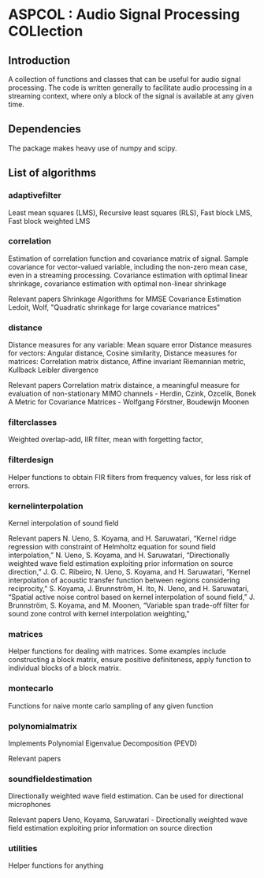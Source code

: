 # ASPCOL : Audio Signal Processing COLlection

## Introduction
A collection of functions and classes that can be useful for audio signal processing. The code is written generally to facilitate audio processing in a streaming context, where only a block of the signal is available at any given time. 


## Dependencies
The package makes heavy use of numpy and scipy. 


## List of algorithms
### adaptivefilter
Least mean squares (LMS), Recursive least squares (RLS), Fast block LMS, Fast block weighted LMS
### correlation
Estimation of correlation function and covariance matrix of signal. Sample covariance for vector-valued variable, including the non-zero mean case, even in a streaming processing. Covariance estimation with optimal linear shrinkage, covariance estimation with optimal non-linear shrinkage

Relevant papers
Shrinkage Algorithms for MMSE Covariance Estimation
Ledoit, Wolf, "Quadratic shrinkage for large covariance matrices"
### distance
Distance measures for any variable: Mean square error
Distance measures for vectors: Angular distance, Cosine similarity, 
Distance measures for matrices: Correlation matrix distance, Affine invariant Riemannian metric, Kullback Leibler divergence

Relevant papers
Correlation matrix distaince, a meaningful measure for evaluation of non-stationary MIMO channels - Herdin, Czink, Ozcelik, Bonek
A Metric for Covariance Matrices - Wolfgang Förstner, Boudewijn Moonen
### filterclasses
Weighted overlap-add, IIR filter, mean with forgetting factor, 
### filterdesign
Helper functions to obtain FIR filters from frequency values, for less risk of errors. 
### kernelinterpolation
Kernel interpolation of sound field

Relevant papers
N. Ueno, S. Koyama, and H. Saruwatari, “Kernel ridge regression with constraint of Helmholtz equation for sound field interpolation,”
N. Ueno, S. Koyama, and H. Saruwatari, “Directionally weighted wave field estimation exploiting prior information on source direction,” 
J. G. C. Ribeiro, N. Ueno, S. Koyama, and H. Saruwatari, “Kernel interpolation of acoustic transfer function between regions considering reciprocity,”
S. Koyama, J. Brunnström, H. Ito, N. Ueno, and H. Saruwatari, “Spatial active noise control based on kernel interpolation of sound field,”
J. Brunnström, S. Koyama, and M. Moonen, “Variable span trade-off filter for sound zone control with kernel interpolation weighting,”

### matrices
Helper functions for dealing with matrices. Some examples include constructing a block matrix, ensure positive definiteness, apply function to individual blocks of a block matrix. 
### montecarlo
Functions for naive monte carlo sampling of any given function
### polynomialmatrix
Implements Polynomial Eigenvalue Decomposition (PEVD)

Relevant papers
### soundfieldestimation
Directionally weighted wave field estimation. Can be used for directional microphones

Relevant papers
Ueno, Koyama, Saruwatari - Directionally weighted wave field estimation exploiting prior information on source direction
### utilities
Helper functions for anything
